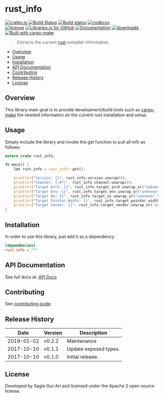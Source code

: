 # rust_info

[![crates.io](https://img.shields.io/crates/v/rust_info.svg)](https://crates.io/crates/rust_info) [![Build Status](https://travis-ci.org/sagiegurari/rust_info.svg?branch=master)](http://travis-ci.org/sagiegurari/rust_info) [![Build status](https://ci.appveyor.com/api/projects/status/github/sagiegurari/rust_info?branch=master&svg=true)](https://ci.appveyor.com/project/sagiegurari/rust-info) [![codecov](https://codecov.io/gh/sagiegurari/rust_info/branch/master/graph/badge.svg)](https://codecov.io/gh/sagiegurari/rust_info)<br>
[![license](https://img.shields.io/crates/l/rust_info.svg)](https://github.com/sagiegurari/rust_info/blob/master/LICENSE) [![Libraries.io for GitHub](https://img.shields.io/librariesio/github/sagiegurari/rust_info.svg)](https://libraries.io/cargo/rust_info) [![Documentation](https://docs.rs/rust_info/badge.svg)](https://docs.rs/crate/rust_info/) [![downloads](https://img.shields.io/crates/d/rust_info.svg)](https://crates.io/crates/rust_info)<br>
[![Built with cargo-make](https://sagiegurari.github.io/cargo-make/assets/badges/cargo-make.svg)](https://sagiegurari.github.io/cargo-make)

> Extracts the current [rust](https://www.rust-lang.org/) compiler information.

* [Overview](#overview)
* [Usage](#usage)
* [Installation](#installation)
* [API Documentation](https://sagiegurari.github.io/rust_info/)
* [Contributing](.github/CONTRIBUTING.md)
* [Release History](#history)
* [License](#license)

<a name="overview"></a>
## Overview
This library main goal is to provide development/build tools such as [cargo-make](https://sagiegurari.github.io/cargo-make/) the needed information on the current rust installation and setup.

<a name="usage"></a>
## Usage
Simply include the library and invoke the get function to pull all info as follows:

````rust
extern crate rust_info;

fn main() {
    let rust_info = rust_info::get();

    println!("Version: {}", rust_info.version.unwrap());
    println!("Channel: {:#?}", rust_info.channel.unwrap());
    println!("Target Arch: {}", rust_info.target_arch.unwrap_or("unknown".to_string()));
    println!("Target Env: {}", rust_info.target_env.unwrap_or("unknown".to_string()));
    println!("Target OS: {}", rust_info.target_os.unwrap_or("unknown".to_string()));
    println!("Target Pointer Width: {}", rust_info.target_pointer_width.unwrap_or("unknown".to_string()));
    println!("Target Vendor: {}", rust_info.target_vendor.unwrap_or("unknown".to_string()));
}
````

<a name="installation"></a>
## Installation
In order to use this library, just add it as a dependency:

```ini
[dependencies]
rust_info = "*"
```

## API Documentation
See full docs at: [API Docs](https://sagiegurari.github.io/rust_info/)

## Contributing
See [contributing guide](.github/CONTRIBUTING.md)

<a name="history"></a>
## Release History

| Date        | Version | Description |
| ----------- | ------- | ----------- |
| 2019-01-02  | v0.2.2  | Maintenance |
| 2017-10-10  | v0.1.1  | Update exposed types. |
| 2017-10-10  | v0.1.0  | Initial release. |

<a name="license"></a>
## License
Developed by Sagie Gur-Ari and licensed under the Apache 2 open source license.
